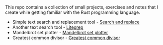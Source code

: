 This repo contains a collection of small projects, exercises and notes that I create while getting familiar with the Rust programming language.

- Simple text search and replacement tool - [Search and replace](./cargo-projects/searchreplace/)
- Another text search tool - [Litegrep](./cargo-projects/litegrep/)
- Mandelbrot set plotter - [Mandelbrot set plotter](./cargo-projects/mandelbrot/)
- Greatest common divisor - [Greatest common divisor](./cargo-projects/greatest-common-divisor/)
